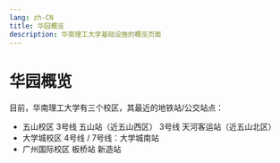```yaml
---
lang: zh-CN
title: 华园概览
description: 华南理工大学基础设施的概览页面
---
```


# 华园概览

目前，华南理工大学有三个校区，其最近的地铁站/公交站点：
- 五山校区
  3号线 五山站（近五山西区）
  3号线 天河客运站（近五山北区）
- 大学城校区
  4号线 / 7号线：大学城南站
- 广州国际校区
  板桥站
  新造站